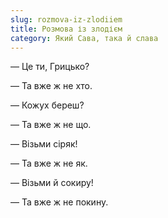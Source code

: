 ```yaml
---
slug: rozmova-iz-zlodiiem
title: Розмова із злодієм
category: Який Сава, така й слава
---
```

— Це ти, Грицько?

— Та вже ж не хто.

— Кожух береш?

— Та вже ж не що.

— Візьми сіряк!

— Та вже ж не як.

— Візьми й сокиру!

— Та вже ж не покину.
